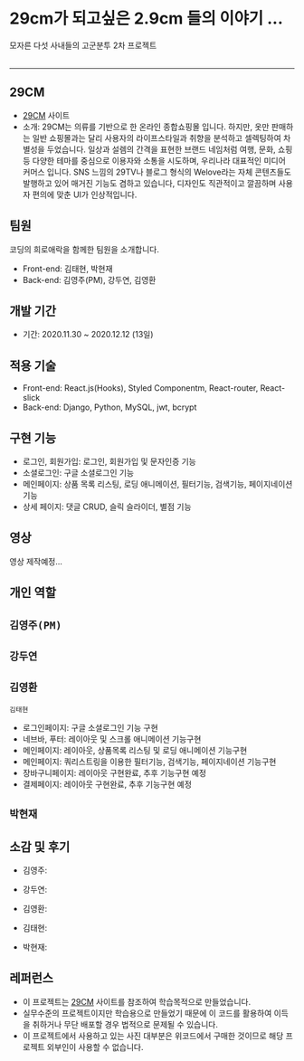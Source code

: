 # 29cm가 되고싶은 2.9cm 들의 이야기 ...

모자른 다섯 사내들의 고군분투 2차 프로젝트
<br><br>
 
---

## 29CM
- [29CM](https://www.29cm.co.kr/home/) 사이트
- 소개: 29CM는 의류를 기반으로 한 온라인 종합쇼핑몰 입니다. 하지만, 옷만 판매하는 일반 쇼핑몰과는 달리 사용자의 라이프스타일과 취향을 분석하고 셀렉팅하여 차별성을 두었습니다.
일상과 설렘의 간격을 표현한 브랜드 네임처럼 여행, 문화, 쇼핑 등 다양한 테마를 중심으로 이용자와 소통을 시도하며, 우리나라 대표적인 미디어 커머스 입니다.
SNS 느낌의 29TV나 블로그 형식의 Welove라는 자체 콘텐츠들도 발행하고 있어 매거진 기능도 겸하고 있습니다, 디자인도 직관적이고 깔끔하며 사용자 편의에 맞춘 UI가 인상적입니다.

## 팀원
코딩의 희로애락을 함께한 팀원을 소개합니다.
- Front-end: 김태현, 박현재
- Back-end: 김영주(PM), 강두연, 김영환 

## 개발 기간
- 기간: 2020.11.30 ~ 2020.12.12 (13일)

## 적용 기술
- Front-end: React.js(Hooks), Styled Componentm, React-router, React-slick
- Back-end: Django, Python, MySQL, jwt, bcrypt

## 구현 기능
- 로그인, 회원가입: 로그인, 회원가입 및 문자인증 기능
- 소셜로그인: 구글 소셜로그인 기능
- 메인페이지: 상품 목록 리스팅, 로딩 애니메이션, 필터기능, 검색기능, 페이지네이션 기능
- 상세 페이지: 댓글 CRUD, 슬릭 슬라이더, 별점 기능

## 영상
영상 제작예정...

## 개인 역할
`김영주(PM)`
- 

`강두연`
-

`김영환`
- 

`김태현`
- 로그인페이지: 구글 소셜로그인 기능 구현
- 네브바, 푸터: 레이아웃 및 스크롤 애니메이션 기능구현
- 메인페이지: 레이아웃, 상품목록 리스팅 및 로딩 애니메이션 기능구현
- 메인페이지: 쿼리스트링을 이용한 필터기능, 검색기능, 페이지네이션 기능구현
- 장바구니페이지: 레이아웃 구현완료, 추후 기능구현 예정
- 결제페이지: 레이아웃 구현완료, 추후 기능구현 예정

`박현재`
- 

## 소감 및 후기
- 김영주: 

- 강두연:

- 김영환:

- 김태현: 

- 박현재: 

## 레퍼런스
- 이 프로젝트는 [29CM](https://www.29cm.co.kr/home/) 사이트를 참조하여 학습목적으로 만들었습니다.
- 실무수준의 프로젝트이지만 학습용으로 만들었기 때문에 이 코드를 활용하여 이득을 취하거나 무단 배포할 경우 법적으로 문제될 수 있습니다.
- 이 프로젝트에서 사용하고 있는 사진 대부분은 위코드에서 구매한 것이므로 해당 프로젝트 외부인이 사용할 수 없습니다.




